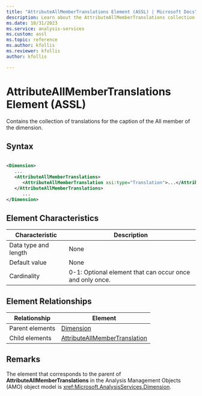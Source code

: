 ```yaml
---
title: "AttributeAllMemberTranslations Element (ASSL) | Microsoft Docs"
description: Learn about the AttributeAllMemberTranslations collection element in the Analysis Services Scripting Language (ASSL) schema.
ms.date: 10/31/2023
ms.service: analysis-services
ms.custom: assl
ms.topic: reference
ms.author: kfollis
ms.reviewer: kfollis
author: kfollis

---
```

# AttributeAllMemberTranslations Element (ASSL)

  Contains the collection of translations for the caption of the All member of the dimension.  
  
## Syntax  
  
```xml  
  
<Dimension>  
   ...  
   <AttributeAllMemberTranslations>  
      <AttributeAllMemberTranslation xsi:type="Translation">...</AttributeAllMemberTranslation>  
   </AttributeAllMemberTranslations>  
      ...  
</Dimension>  
```  
  
## Element Characteristics  
  
|Characteristic|Description|  
|--------------------|-----------------|  
|Data type and length|None|  
|Default value|None|  
|Cardinality|0-1: Optional element that can occur once and only once.|  
  
## Element Relationships  
  
|Relationship|Element|  
|------------------|-------------|  
|Parent elements|[Dimension](../objects/dimension-element-assl.md)|  
|Child elements|[AttributeAllMemberTranslation](../objects/attributeallmembertranslation-element-assl.md)|  
  
## Remarks  
 The element that corresponds to the parent of **AttributeAllMemberTranslations** in the Analysis Management Objects (AMO) object model is <xref:Microsoft.AnalysisServices.Dimension>.  
